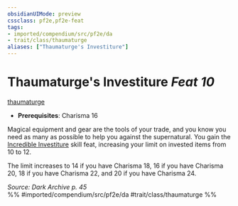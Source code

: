 ```yaml
---
obsidianUIMode: preview
cssclass: pf2e,pf2e-feat
tags:
- imported/compendium/src/pf2e/da
- trait/class/thaumaturge
aliases: ["Thaumaturge's Investiture"]
---
```

# Thaumaturge's Investiture  *Feat 10*  
[thaumaturge](rules/traits/thaumaturge-da.md)  

- **Prerequisites**: Charisma 16

Magical equipment and gear are the tools of your trade, and you know you need as many as possible to help you against the supernatural. You gain the [Incredible Investiture](incredible-investiture.md) skill feat, increasing your limit on invested items from 10 to 12.

The limit increases to 14 if you have Charisma 18, 16 if you have Charisma 20, 18 if you have Charisma 22, and 20 if you have Charisma 24.

*Source: Dark Archive p. 45*  
%% #imported/compendium/src/pf2e/da #trait/class/thaumaturge %%